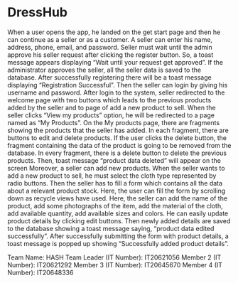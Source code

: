 # DressHub
When a user opens the app, he landed on the get start page and then he can continue as a seller or as a customer. A seller can enter his name, address, phone, email, 
and password. Seller must wait until the admin approve his seller request after clicking the register button. So, a toast message appears displaying “Wait until your 
request get approved”. If the administrator approves the seller, all the seller data is saved to the database. After successfully registering there will be a toast
message displaying “Registration Successful”. Then the seller can login by giving his username and password. After login to the system, seller redirected to the welcome
page with two buttons which leads to the previous products added by the seller and to page of add a new product to sell. When the seller clicks “View my products” option, he will be redirected to a page named as “My Products”. On the My products page, there are fragments showing the products that the seller has added. In each fragment, there are buttons to edit and delete products. If the user clicks the delete button, the fragment containing the data of the product is going to be removed from the database. In every fragment, there is a delete button to delete the previous products. Then, toast message “product data deleted” will appear on the screen
Moreover, a seller can add new products. When the seller wants to add a new product to sell, he must select the cloth type represented by radio buttons. Then the seller
has to fill a form which contains all the data about a relevant product stock. Here, the user can fill the form by scrolling down as recycle views have used. Here, the
seller can add the name of the product, add some photographs of the item, add the material of the cloth, add available quantity, add available sizes and colors. He can 
easily update product details by clicking edit buttons. Then newly added details are saved to the database showing a toast message saying, “product data edited 
successfully”. After successfully submitting the form with product details, a toast message is popped up showing “Successfully added product details”. 


Team Name:	HASH
Team Leader (IT Number):	IT20621056
 Member 2 (IT Number):	IT20621292
Member 3 (IT Number):	IT20645670
Member 4 (IT Number):	IT20648336

